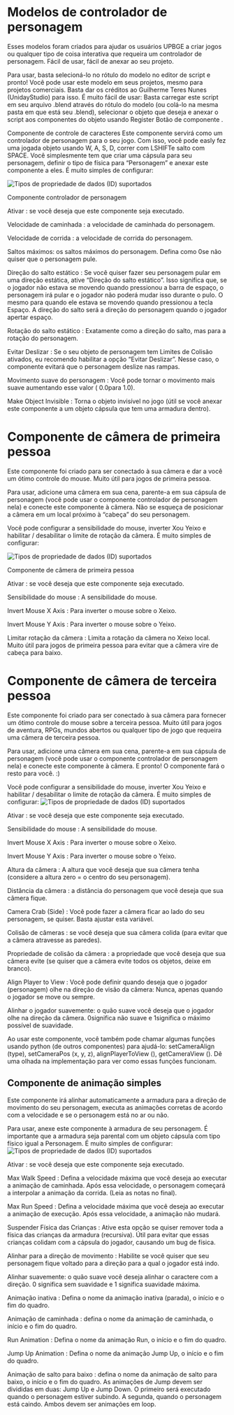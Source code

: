 # Modelos de controlador de personagem
Esses modelos foram criados para ajudar os usuários UPBGE a criar jogos ou qualquer tipo de coisa interativa que requeira um controlador de personagem. Fácil de usar, fácil de anexar ao seu projeto.

Para usar, basta selecioná-lo no rótulo do modelo no editor de script e pronto! Você pode usar este modelo em seus projetos, mesmo para projetos comerciais. Basta dar os créditos ao Guilherme Teres Nunes (UnidayStudio) para isso. É muito fácil de usar: Basta carregar este script em seu arquivo .blend através do rótulo do modelo (ou colá-lo na mesma pasta em que está seu .blend), selecionar o objeto que deseja e anexar o script aos componentes do objeto usando Register Botão de componente .

Componente de controle de caracteres
Este componente servirá como um controlador de personagem para o seu jogo. Com isso, você pode easly fez uma jogada objeto usando W, A, S, D, correr com LSHIFTe salto com SPACE. Você simplesmente tem que criar uma cápsula para seu personagem, definir o tipo de física para “Personagem” e anexar este componente a eles. É muito simples de configurar:

![Tipos de propriedade de dados (ID) suportados](./image/characters/Fig-09.png)


Componente controlador de personagem

Ativar : se você deseja que este componente seja executado.

Velocidade de caminhada : a velocidade de caminhada do personagem.

Velocidade de corrida : a velocidade de corrida do personagem.

Saltos máximos: os saltos máximos do personagem. Defina como 0se não quiser que o personagem pule.

Direção do salto estático : Se você quiser fazer seu personagem pular em uma direção estática, ative “Direção do salto estático”. Isso significa que, se o jogador não estava se movendo quando pressionou a barra de espaço, o personagem irá pular e o jogador não poderá mudar isso durante o pulo. O mesmo para quando ele estava se movendo quando pressionou a tecla Espaço. A direção do salto será a direção do personagem quando o jogador apertar espaço.

Rotação do salto estático : Exatamente como a direção do salto, mas para a rotação do personagem.

Evitar Deslizar : Se o seu objeto de personagem tem Limites de Colisão ativados, eu recomendo habilitar a opção “Evitar Deslizar”. Nesse caso, o componente evitará que o personagem deslize nas rampas.

Movimento suave do personagem : Você pode tornar o movimento mais suave aumentando esse valor ( 0.0para 1.0).

Make Object Invisible : Torna o objeto invisível no jogo (útil se você anexar este componente a um objeto cápsula que tem uma armadura dentro).


# Componente de câmera de primeira pessoa


Este componente foi criado para ser conectado à sua câmera e dar a você um ótimo controle do mouse. Muito útil para jogos de primeira pessoa.

Para usar, adicione uma câmera em sua cena, parente-a em sua cápsula de personagem (você pode usar o componente controlador de personagem nela) e conecte este componente à câmera. Não se esqueça de posicionar a câmera em um local próximo à “cabeça” do seu personagem.

Você pode configurar a sensibilidade do mouse, inverter Xou Yeixo e habilitar / desabilitar o limite de rotação da câmera. É muito simples de configurar:

![Tipos de propriedade de dados (ID) suportados](./image/characters/Fig-10.png)

Componente de câmera de primeira pessoa

Ativar : se você deseja que este componente seja executado.

Sensibilidade do mouse : A sensibilidade do mouse.

Invert Mouse X Axis : Para inverter o mouse sobre o Xeixo.

Invert Mouse Y Axis : Para inverter o mouse sobre o Yeixo.

Limitar rotação da câmera : Limita a rotação da câmera no Xeixo local. Muito útil para jogos de primeira pessoa para evitar que a câmera vire de cabeça para baixo.


# Componente de câmera de terceira pessoa

Este componente foi criado para ser conectado à sua câmera para fornecer um ótimo controle do mouse sobre a terceira pessoa. Muito útil para jogos de aventura, RPGs, mundos abertos ou qualquer tipo de jogo que requeira uma câmera de terceira pessoa.

Para usar, adicione uma câmera em sua cena, parente-a em sua cápsula de personagem (você pode usar o componente controlador de personagem nela) e conecte este componente à câmera. E pronto! O componente fará o resto para você. :)

Você pode configurar a sensibilidade do mouse, inverter Xou Yeixo e habilitar / desabilitar o limite de rotação da câmera. É muito simples de configurar:
![Tipos de propriedade de dados (ID) suportados](./image/characters/Fig-11.png)


Ativar : se você deseja que este componente seja executado.

Sensibilidade do mouse : A sensibilidade do mouse.

Invert Mouse X Axis : Para inverter o mouse sobre o Xeixo.

Invert Mouse Y Axis : Para inverter o mouse sobre o Yeixo.

Altura da câmera : A altura que você deseja que sua câmera tenha (considere a altura zero = o centro do seu personagem).

Distância da câmera : a distância do personagem que você deseja que sua câmera fique.

Camera Crab (Side) : Você pode fazer a câmera ficar ao lado do seu personagem, se quiser. Basta ajustar esta variável.

Colisão de câmeras : se você deseja que sua câmera colida (para evitar que a câmera atravesse as paredes).

Propriedade de colisão da câmera : a propriedade que você deseja que sua câmera evite (se quiser que a câmera evite todos os objetos, deixe em branco).

Align Player to View : Você pode definir quando deseja que o jogador (personagem) olhe na direção de visão da câmera: Nunca, apenas quando o jogador se move ou sempre.

Alinhar o jogador suavemente: o quão suave você deseja que o jogador olhe na direção da câmera. 0significa não suave e 1significa o máximo possível de suavidade.

Ao usar este componente, você também pode chamar algumas funções usando python (de outros componentes) para ajudá-lo: setCameraAlign (type), setCameraPos (x, y, z), alignPlayerToView (), getCameraView (). Dê uma olhada na implementação para ver como essas funções funcionam.



## Componente de animação simples


Este componente irá alinhar automaticamente a armadura para a direção de movimento do seu personagem, executa as animações corretas de acordo com a velocidade e se o personagem está no ar ou não.

Para usar, anexe este componente à armadura de seu personagem. É importante que a armadura seja parental com um objeto cápsula com tipo físico igual a Personagem. É muito simples de configurar:
![Tipos de propriedade de dados (ID) suportados](./image/characters/Fig-12.png)


Ativar : se você deseja que este componente seja executado.

Max Walk Speed : Defina a velocidade máxima que você deseja ao executar a animação de caminhada. Após essa velocidade, o personagem começará a interpolar a animação da corrida. (Leia as notas no final).

Max Run Speed : Defina a velocidade máxima que você deseja ao executar a animação de execução. Após essa velocidade, a animação não mudará.

Suspender Física das Crianças : Ative esta opção se quiser remover toda a física das crianças da armadura (recursiva). Útil para evitar que essas crianças colidam com a cápsula do jogador, causando um bug de física.

Alinhar para a direção de movimento : Habilite se você quiser que seu personagem fique voltado para a direção para a qual o jogador está indo.

Alinhar suavemente: o quão suave você deseja alinhar o caractere com a direção. 0 significa sem suavidade e 1 significa suavidade máxima.

Animação inativa : Defina o nome da animação inativa (parada), o início e o fim do quadro.

Animação de caminhada : defina o nome da animação de caminhada, o início e o fim do quadro.

Run Animation : Defina o nome da animação Run, o início e o fim do quadro.

Jump Up Animation : Defina o nome da animação Jump Up, o início e o fim do quadro.

Animação de salto para baixo : defina o nome da animação de salto para baixo, o início e o fim do quadro. As animações de Jump devem ser divididas em duas: Jump Up e Jump Down. O primeiro será executado quando o personagem estiver subindo. A segunda, quando o personagem está caindo. Ambos devem ser animações em loop.

